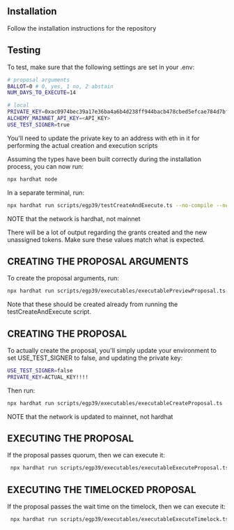 ## Installation
Follow the installation instructions for the repository

## Testing
To test, make sure that the following settings are set in your .env:

```bash
# proposal arguments
BALLOT=0 # 0, yes, 1 no, 2 abstain
NUM_DAYS_TO_EXECUTE=14

# local
PRIVATE_KEY=0xac0974bec39a17e36ba4a6b4d238ff944bacb478cbed5efcae784d7bf4f2ff80 # hardhat signer 0
ALCHEMY_MAINNET_API_KEY=<API_KEY>
USE_TEST_SIGNER=true
```

You'll need to update the private key to an address with eth in it for performing the actual creation and execution scripts

Assuming the types have been built correctly during the installation process, you can now run:

```bash
npx hardhat node
```

In a separate terminal, run:

```bash
npx hardhat run scripts/egp39/testCreateAndExecute.ts --no-compile --network hardhat
```
NOTE that the network is hardhat, not mainnet

There will be a lot of output regarding the grants created and the new unassigned tokens.  Make sure these values match what is expected.

## CREATING THE PROPOSAL ARGUMENTS
To create the proposal arguments, run:

```bash
npx hardhat run scripts/egp39/executables/executablePreviewProposal.ts --no-compile --network mainnet

```

Note that these should be created already from running the testCreateAndExecute script.

## CREATING THE PROPOSAL
To actually create the proposal, you'll simply update your environment to set USE_TEST_SIGNER to false, and updating the private key:

```bash
USE_TEST_SIGNER=false
PRIVATE_KEY=ACTUAL_KEY!!!!
```

Then run:

```bash
npx hardhat run scripts/egp39/executables/executableCreateProposal.ts --no-compile --network mainnet
```

NOTE that the network is updated to mainnet, not hardhat

## EXECUTING THE PROPOSAL
If the proposal passes quorum, then we can execute it:

```bash
 npx hardhat run scripts/egp39/executables/executableExecuteProposal.ts --no-compile --network mainnet
```

## EXECUTING THE TIMELOCKED PROPOSAL
If the proposal passes the wait time on the timelock, then we can execute it:

```bash
 npx hardhat run scripts/egp39/executables/executableExecuteTimelock.ts --no-compile --network mainnet
```